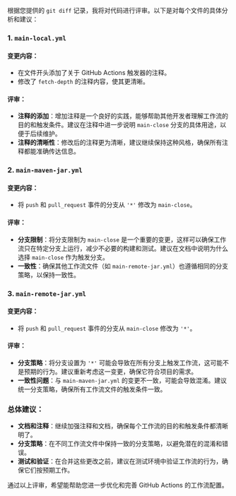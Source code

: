 根据您提供的 `git diff` 记录，我将对代码进行评审。以下是对每个文件的具体分析和建议：

### 1. `main-local.yml`

#### 变更内容：
- 在文件开头添加了关于 GitHub Actions 触发器的注释。
- 修改了 `fetch-depth` 的注释内容，使其更清晰。

#### 评审：
- **注释的添加**：增加注释是一个良好的实践，能够帮助其他开发者理解工作流的目的和触发条件。建议在注释中进一步说明 `main-close` 分支的具体用途，以便于后续维护。
- **注释的清晰性**：修改后的注释更为清晰，建议继续保持这种风格，确保所有注释都能准确传达信息。

### 2. `main-maven-jar.yml`

#### 变更内容：
- 将 `push` 和 `pull_request` 事件的分支从 `'*'` 修改为 `main-close`。

#### 评审：
- **分支限制**：将分支限制为 `main-close` 是一个重要的变更，这样可以确保工作流只在特定分支上运行，减少不必要的构建和测试。建议在文档中说明为什么选择 `main-close` 作为触发分支。
- **一致性**：确保其他工作流文件（如 `main-remote-jar.yml`）也遵循相同的分支策略，以保持一致性。

### 3. `main-remote-jar.yml`

#### 变更内容：
- 将 `push` 和 `pull_request` 事件的分支从 `main-close` 修改为 `'*'`。

#### 评审：
- **分支策略**：将分支设置为 `'*'` 可能会导致在所有分支上触发工作流，这可能不是预期的行为。建议重新考虑这一变更，确保它符合项目的需求。
- **一致性问题**：与 `main-maven-jar.yml` 的变更不一致，可能会导致混淆。建议统一分支策略，确保所有工作流文件的触发条件一致。

### 总体建议：
- **文档和注释**：继续加强注释和文档，确保每个工作流的目的和触发条件都清晰明了。
- **分支策略**：在不同工作流文件中保持一致的分支策略，以避免潜在的混淆和错误。
- **测试和验证**：在合并这些更改之前，建议在测试环境中验证工作流的行为，确保它们按预期工作。

通过以上评审，希望能帮助您进一步优化和完善 GitHub Actions 的工作流配置。
